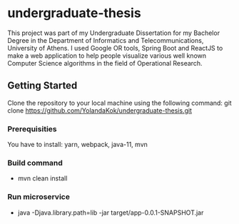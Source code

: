 # undergraduate-thesis

This project was part of my Undergraduate Dissertation for my Bachelor Degree in the Department of Informatics and Telecommunications, University of Athens. I used Google OR tools, Spring Boot and ReactJS to make a web application to help people visualize various well known Computer Science algorithms in the field of Operational Research. 

## Getting Started

Clone the repository to your local machine using the following command:
git clone https://github.com/YolandaKok/undergraduate-thesis.git

### Prerequisities

You have to install:
yarn, webpack, java-11, mvn

### Build command
* mvn clean install

### Run microservice 
* java -Djava.library.path=lib -jar target/app-0.0.1-SNAPSHOT.jar
